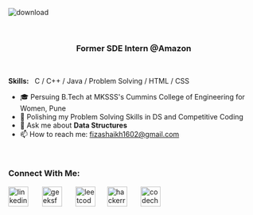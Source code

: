 ![download](https://user-images.githubusercontent.com/65342304/128605080-c11408f7-611b-47ac-9909-5e0d0b10ca2e.png)

<p>&nbsp;</p>

### <p align="center">Former SDE Intern @Amazon</p>

<p>&nbsp;</p>

**Skills:** &nbsp;  C / C++ / Java / Problem Solving / HTML / CSS

- 🎓 Persuing B.Tech at MKSSS's Cummins College of Engineering for Women, Pune
- 🌱 Polishing my Problem Solving Skills in DS and Competitive Coding
- 💬 Ask me about **Data Structures**
- 📫 How to reach me: fizashaikh1602@gmail.com 

<br/>

### Connect With Me:

[<img src='https://cdn.jsdelivr.net/npm/simple-icons@3.0.1/icons/linkedin.svg' alt='linkedin' height='40' title='LinkedIn'>](https://www.linkedin.com/in/fizashaikh16) &nbsp; &nbsp; &nbsp; [<img src='https://cdn.jsdelivr.net/npm/simple-icons@3.0.1/icons/geeksforgeeks.svg' alt='geeksforgeeks' height='40' title='GeeksforGeeks'>](https://auth.geeksforgeeks.org/user/fizaashaikh/practice/) &nbsp; &nbsp; &nbsp; [<img src='https://cdn.jsdelivr.net/npm/simple-icons@3.0.1/icons/leetcode.svg' alt='leetcode' height='40' title='Leetcode'>](https://leetcode.com/fizaashaikh/)&nbsp; &nbsp; &nbsp; [<img src='https://cdn.jsdelivr.net/npm/simple-icons@3.0.1/icons/hackerrank.svg' alt='hackerrank' height='40' title='HackerRank'>](https://www.hackerrank.com/fizaashaikh16) &nbsp; &nbsp; &nbsp; [<img src='https://cdn.jsdelivr.net/npm/simple-icons@3.0.1/icons/codechef.svg' alt='codechef' height='40' title='CodeChef'>](https://www.codechef.com/users/fizaa_07)  
